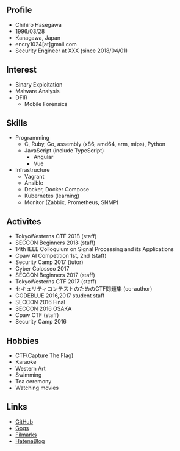 ## Profile

- Chihiro Hasegawa
- 1996/03/28
- Kanagawa, Japan
- encry1024[at]gmail.com
- Security Engineer at XXX (since 2018/04/01)

## Interest

- Binary Exploitation
- Malware Analysis
- DFIR
  - Mobile Forensics

## Skills

- Programming
  - C, Ruby, Go, assembly (x86, amd64, arm, mips), Python
  - JavaScript (include TypeScript) 
    - Angular
    - Vue
- Infrastructure
  - Vagrant
  - Ansible
  - Docker, Docker Compose
  - Kubernetes (learning)
  - Monitor (Zabbix, Prometheus, SNMP)
  
## Activites

- TokyoWesterns CTF 2018 (staff)
- SECCON Beginners 2018 (staff)
- 14th IEEE Colloquium on Signal Processing and its Applications
- Cpaw AI Competition 1st, 2nd (staff)
- Security Camp 2017 (tutor)
- Cyber Colosseo 2017
- SECCON Beginners 2017 (staff)
- TokyoWesterns CTF 2017 (staff)
- セキュリティコンテストのためのCTF問題集 (co-author)
- CODEBLUE 2016,2017 student staff
- SECCON 2016 Final
- SECCON 2016 OSAKA
- Cpaw CTF (staff)
- Security Camp 2016

## Hobbies

- CTF(Capture The Flag)
- Karaoke
- Western Art
- Swimming
- Tea ceremony
- Watching movies

## Links

- [GitHub](https://github.com/owlinux1000)
- [Gogs](https://git.alicemacs.com/explore/repos)
- [Filmarks](https://filmarks.com/users/Alice1000)
- [HatenaBlog](https://encry1024.hatenablog.com)
